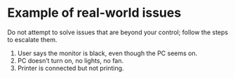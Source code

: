 # Example of real-world issues
Do not attempt to solve issues that are beyond your control; follow the steps to escalate them.
1. User says the monitor is black, even though the PC seems on.
2. PC doesn’t turn on, no lights, no fan.
3. Printer is connected but not printing.
